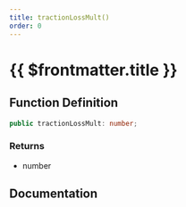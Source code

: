 ```yaml
---
title: tractionLossMult()
order: 0
---
```


# {{ $frontmatter.title }}

<!--@include: ./tractionLossMult_partial_header.md-->

## Function Definition

```ts
public tractionLossMult: number;
```

### Returns

* number

## Documentation

<!--@include: ./tractionLossMult_partial_footer.md-->
